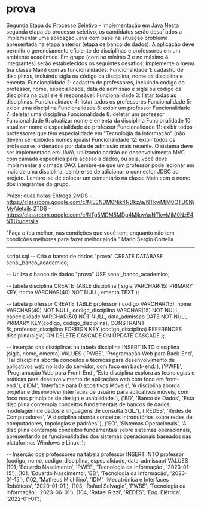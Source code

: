# prova


Segunda Etapa do Processo Seletivo - Implementação em Java
Nesta segunda etapa do processo seletivo, os candidatos serão desafiados a implementar uma aplicação Java com base na situação problema apresentada na etapa anterior (etapa de banco de dados). A aplicação deve permitir o gerenciamento eficiente de disciplinas e professores em um ambiente acadêmico. Em grupo (com no mínimo 3 e no máximo 4 integrantes) serão estabelecidos os seguintes desafios:
Implemente o menu (na classe Main) com as funcionalidades:
Funcionalidade 1: cadastro de disciplinas, incluindo sigla ou código da disciplina, nome da disciplina e ementa.
Funcionalidade 2: cadastro de professores, incluindo código do professor, nome, especialidade, data de admissão e sigla ou código da disciplina na qual ele é responsável.
 Funcionalidade 3: listar todas as disciplinas.
 Funcionalidade 4: listar todos os professores
 Funcionalidade 5: exibir uma disciplina
 Funcionalidade 6: exibir um professor
 Funcionalidade 7: deletar uma disciplina
 Funcionalidade 8: deletar um professor
 Funcionalidade 9: atualizar nome e ementa da disciplina
 Funcionalidade 10: atualizar nome e especialidade do professor
 Funcionalidade 11: exibir todos professores que têm especialidade em "Tecnologia da Informação" (não devem ser exibidos nomes iguais)
 Funcionalidade 12: exibir todos os professores ordenados por data de admissão mais recente. 
O sistema deve ser implementado em JAVA, utilizando padrão de desenvolvimento MVC com camada específica para acesso a dados, ou seja, você deve implementar a camada DAO.
Lembre-se que um professor pode lecionar em mais de uma disciplina.
Lembre-se de adicionar o connector JDBC ao projeto.
Lembre-se de colocar um comentário na classe Main com o nome dos integrantes do grupo.

Prazo: duas horas
Entrega
2MDS - https://classroom.google.com/c/NjE3NDM0Njk4NDkz/a/NTkwMjM0OTU0NjMy/details
2TDS - https://classroom.google.com/c/NTg5MDM5MDg4Mjkw/a/NTkwMjM0NzE4NTUx/details 


"Faça o teu melhor, nas condições que você tem, enquanto não tem condições melhores para fazer melhor ainda."
Mario Sergio Cortella

--------------------------------------------------------------------------------------------------------------
script.sql
-- Cria o banco de dados "prova"
CREATE DATABASE senai_banco_academico;

-- Utiliza o banco de dados "prova"
USE senai_banco_academico;

-- tabela disciplina
CREATE TABLE disciplina (
    sigla VARCHAR(15) PRIMARY KEY,
    nome VARCHAR(40) NOT NULL,
    ementa TEXT
);

-- tabela professor
CREATE TABLE professor (
    codigo VARCHAR(15),
    nome VARCHAR(40) NOT NULL,
    codigo_disciplina VARCHAR(15) NOT NULL,
    especialidade VARCHAR(50) NOT NULL,
    data_admissao DATE NOT NULL,
    PRIMARY KEY(codigo, codigo_disciplina),
    CONSTRAINT fk_professor_disciplina FOREIGN KEY (codigo_disciplina) REFERENCES disciplina(sigla) ON DELETE CASCADE ON UPDATE CASCADE
);


-- Inserção das disciplinas na tabela disciplina
INSERT INTO disciplina (sigla, nome, ementa) VALUES
('PWBE', 'Programação Web para Back-End', 'Tal disciplina aborda conceitos e técnicas para desenvolvimento de aplicativos web no lado do servidor, com foco em back-end.'),
('PWFE', 'Programação Web para Front-End', 'Esta disciplina explora as tecnologias e práticas para desenvolvimento de aplicações web com foco em front-end.'),
('IDM', 'Interface para Dispositivos Móveis', 'A disciplina aborda projetar e desenvolver interfaces de usuário para aplicativos móveis, com foco nos princípios de design e usabilidade.'),
('BD', 'Banco de Dados', 'Esta disciplina contempla conceitos fundamentais de bancos de dados, modelagem de dados e linguagens de consulta SQL.'),
('REDES', 'Redes de Computadores', 'A disciplina aborda conceitos introdutórios sobre redes de computadores, topologias e padrões.'),
('SO', 'Sistemas Operacionais', 'A disciplina contempla conceitos fundamentais sobre sistemas operacionais, apresentando as funcionalidades dos sistemas operacionais baseados nas plataformas Windows e Linux.');






-- Inserção dos professores na tabela professor
INSERT INTO professor (codigo, nome, codigo_disciplina, especialidade, data_admissao) VALUES
(101, 'Eduardo Nascimento', 'PWFE', 'Tecnologia da Informação', '2023-01-15'),
(101, 'Eduardo Nascimento', 'BD', 'Tecnologia da Informação', '2023-01-15'),
(102, 'Matheus Michilino', 'IDM', 'Mecatrônica e Interfaces Robóticas', '2020-01-01'),
(103, 'Rafael Selvagio', 'PWBE', 'Tecnologia da Informação', '2023-06-01'),
(104, 'Rafael Rizzi', 'REDES', 'Eng. Elétrica', '2022-01-01');
